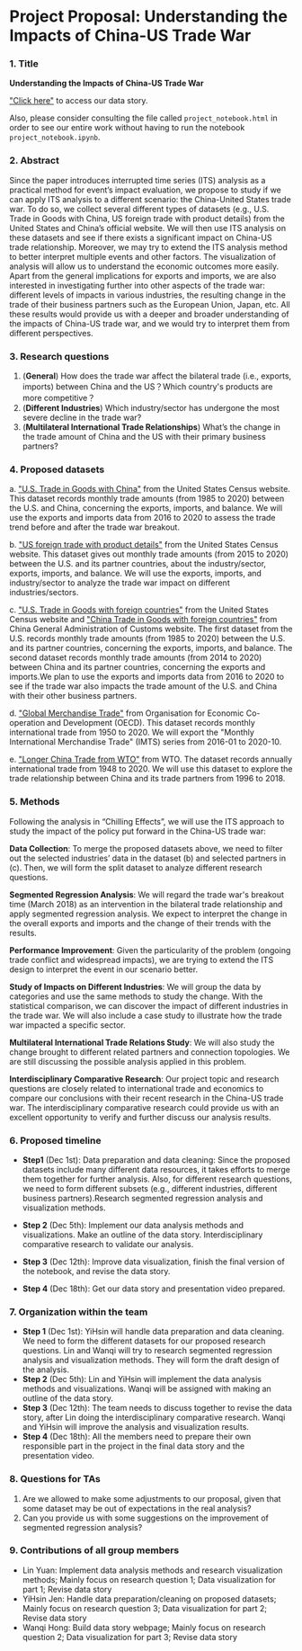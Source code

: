 # Project Proposal: Understanding the Impacts of China-US Trade War

### 1. Title 

**Understanding the Impacts of China-US Trade War**

["Click here"](https://jenscode-trash.github.io/lovela-data-science-TradeWar/) to access our data story.

Also, please consider consulting the file called `project_notebook.html` in order to see our entire work without having to run the notebook `project_notebook.ipynb`.

### 2. Abstract

Since the paper introduces interrupted time series (ITS) analysis as a practical method for event’s impact evaluation, we propose to study if we can apply ITS analysis to a different scenario: the China-United States trade war. To do so, we collect several different types of datasets (e.g., U.S. Trade in Goods with China, US foreign trade with product details) from the United States and China’s official website. We will then use ITS analysis on these datasets and see if there exists a significant impact on China-US trade relationship. Moreover, we may try to extend the ITS analysis method to better interpret multiple events and other factors. The visualization of analysis will allow us to understand the economic outcomes more easily. Apart from the general implications for exports and imports, we are also interested in investigating further into other aspects of the trade war: different levels of impacts in various industries, the resulting change in the trade of their business partners such as the European Union, Japan, etc. All these results would provide us with a deeper and broader understanding of the impacts of China-US trade war, and we would try to interpret them from different perspectives.


### 3. Research questions

1. (**General**) How does the trade war affect the bilateral trade (i.e., exports, imports) between China and the US？Which country's products are more competitive？
2. (**Different Industries**) Which industry/sector has undergone the most severe decline in the trade war?
3. (**Multilateral International Trade Relationships**) What’s the change in the trade amount of China and the US with their primary business partners?



### 4. Proposed datasets

a. ["U.S. Trade in Goods with China"](https://www.census.gov/foreign-trade/balance/c5700.html) from the United States Census website. 
This dataset records monthly trade amounts (from 1985 to 2020) between the U.S. and China, concerning the exports, imports, and balance. We will use the exports and imports data from 2016 to 2020 to assess the trade trend before and after the trade war breakout.

b. ["US foreign trade with product details"](https://www.census.gov/foreign-trade/statistics/country/sitc/index.html) from the United States Census website.
This dataset gives out monthly trade amounts (from 2015 to 2020) between the U.S. and its partner countries, about the industry/sector, exports, imports, and balance. We will use the exports, imports, and industry/sector to analyze the trade war impact on different industries/sectors.

c. ["U.S. Trade in Goods with foreign countries"](https://www.census.gov/foreign-trade/statistics/country/index.html) from the United States Census website and ["China Trade in Goods with foreign countries"](http://www.customs.gov.cn/customs/302249/302274/302277/3227050/index.html) from China General Administration of Customs website. 
The first dataset from the U.S. records monthly trade amounts (from 1985 to 2020) between the U.S. and its partner countries, concerning the exports, imports, and balance. The second dataset records monthly trade amounts (from 2014 to 2020) between China and its partner countries, concerning the exports and imports.We plan to use the exports and imports data from 2016 to 2020 to see if the trade war also impacts the trade amount of the U.S. and China with their other business partners.

d. ["Global Merchandise Trade"](https://stats.oecd.org/Index.aspx?DataSetCode=MEI_TRD#) from Organisation for Economic Co-operation and Development (OECD).
This dataset records monthly international trade from 1950 to 2020. We will export the "Monthly International Merchandise Trade" (IMTS) series from 2016-01 to 2020-10.

e. ["Longer China Trade from WTO"](https://data.wto.org/) from WTO.
The dataset records annually international trade from 1948 to 2020. We will use this dataset to explore the trade relationship between China and its trade partners from 1996 to 2018.



### 5. Methods

Following the analysis in “Chilling Effects”, we will use the ITS approach to study the impact of the policy put forward in the China-US trade war:

**Data Collection**: To merge the proposed datasets above, we need to filter out the selected industries’ data in the dataset (b) and selected partners in (c). Then, we will form the split dataset to analyze different research questions.

**Segmented Regression Analysis**: We will regard the trade war's breakout time (March 2018) as an intervention in the bilateral trade relationship and apply segmented regression analysis. We expect to interpret the change in the overall exports and imports and the change of their trends with the results.

**Performance Improvement**: Given the particularity of the problem (ongoing trade conflict and widespread impacts), we are trying to extend the ITS design to interpret the event in our scenario better.

**Study of Impacts on Different Industries**: We will group the data by categories and use the same methods to study the change. With the statistical comparison, we can discover the impact of different industries in the trade war. We will also include a case study to illustrate how the trade war impacted a specific sector.

**Multilateral International Trade Relations Study**: We will also study the change brought to different related partners and connection topologies. We are still discussing the possible analysis applied in this problem.

**Interdisciplinary Comparative Research**: Our project topic and research questions are closely related to international trade and economics to compare our conclusions with their recent research in the China-US trade war. The interdisciplinary comparative research could provide us with an excellent opportunity to verify and further discuss our analysis results.



### 6. Proposed timeline

- **Step1** (Dec 1st):  Data preparation and data cleaning: Since the proposed datasets include many different data resources, it takes efforts to merge them together for further analysis. Also, for different research questions, we need to form different subsets (e.g., different industries, different business partners).Research segmented regression analysis and visualization methods.

- **Step 2** (Dec 5th): Implement our data analysis methods and visualizations. Make an outline of the data story. Interdisciplinary comparative research to validate our analysis. 

- **Step 3** (Dec 12th):  Improve data visualization, finish the final version of the notebook, and revise the data story.

- **Step 4** (Dec 18th):  Get our data story and presentation video prepared.	



### 7. Organization within the team

- **Step 1** (Dec 1st): YiHsin will handle data preparation and data cleaning. We need to form the different datasets for our proposed research questions. Lin and Wanqi will try to research segmented regression analysis and visualization methods. They will form the draft design of the analysis.
- **Step 2** (Dec 5th): Lin and YiHsin will implement the data analysis methods and visualizations. Wanqi will be assigned with making an outline of the data story.
- **Step 3** (Dec 12th): The team needs to discuss together to revise the data story, after Lin doing the interdisciplinary comparative research. Wanqi and YiHsin will improve the analysis and visualization results.
- **Step 4** (Dec 18th): All the members need to prepare their own responsible part in the project in the final data story and the presentation video.



### 8. Questions for TAs

1. Are we allowed to make some adjustments to our proposal, given that some dataset may be out of expectations in the real analysis?
2. Can you provide us with some suggestions on the improvement of segmented regression analysis?



### 9. Contributions of all group members

- Lin Yuan: Implement data analysis methods and research visualization methods; Mainly focus on research question 1; Data visualization for part 1; Revise data story
- YiHsin Jen: Handle data preparation/cleaning on proposed datasets; Mainly focus on research question 3; Data visualization for part 2; Revise data story
- Wanqi Hong: Build data story webpage; Mainly focus on research question 2; Data visualization for part 3; Revise data story
